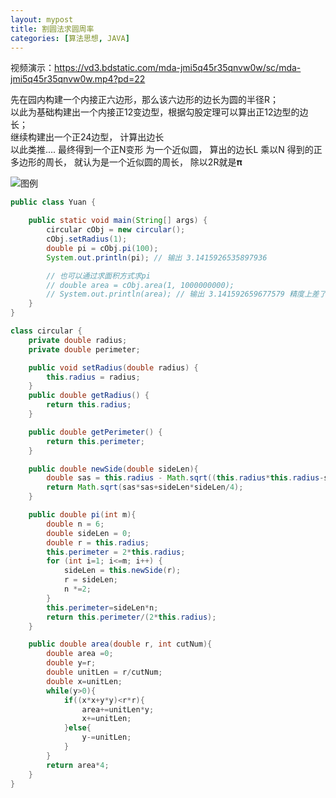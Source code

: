 ```yaml
---
layout: mypost
title: 割圆法求圆周率
categories: [算法思想, JAVA]
---
```


视频演示：https://vd3.bdstatic.com/mda-jmi5q45r35qnvw0w/sc/mda-jmi5q45r35qnvw0w.mp4?pd=22

先在园内构建一个内接正六边形，那么该六边形的边长为圆的半径R；   
以此为基础构建出一个内接正12变边型，根据勾股定理可以算出正12边型的边长；  
继续构建出一个正24边型， 计算出边长   
以此类推....
最终得到一个正N变形 为一个近似圆， 算出的边长L 乘以N 得到的正多边形的周长， 就认为是一个近似圆的周长， 除以2R就是𝛑 

![图例](割圆法.jpg)

````JAVA
public class Yuan {

    public static void main(String[] args) {
        circular cObj = new circular();
        cObj.setRadius(1);
        double pi = cObj.pi(100);
        System.out.println(pi); // 输出 3.1415926535897936

        // 也可以通过求面积方式求pi 
        // double area = cObj.area(1, 1000000000);
        // System.out.println(area); // 输出 3.141592659677579 精度上差了一些
    }
}

class circular {
    private double radius;
    private double perimeter;

    public void setRadius(double radius) {
        this.radius = radius;
    }
    public double getRadius() {
        return this.radius;
    }

    public double getPerimeter() {
        return this.perimeter;
    }

    public double newSide(double sideLen){
        double sas = this.radius - Math.sqrt((this.radius*this.radius-sideLen*sideLen/4));
        return Math.sqrt(sas*sas+sideLen*sideLen/4);
    }

    public double pi(int m){
        double n = 6;
        double sideLen = 0;
        double r = this.radius;
        this.perimeter = 2*this.radius;
        for (int i=1; i<=m; i++) {
            sideLen = this.newSide(r);
            r = sideLen;
            n *=2;
        }
        this.perimeter=sideLen*n;
        return this.perimeter/(2*this.radius);
    }

    public double area(double r, int cutNum){
        double area =0;
        double y=r;
        double unitLen = r/cutNum;
        double x=unitLen;
        while(y>0){
            if((x*x+y*y)<r*r){
                area+=unitLen*y;
                x+=unitLen;
            }else{
                y-=unitLen;
            }
        }
        return area*4;
    }
}  


````

